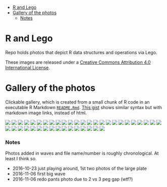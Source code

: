 
-   [R and Lego](#r-and-lego)
-   [Gallery of the photos](#gallery-of-the-photos)
    -   [Notes](#notes)

<!-- README.md is generated from README.Rmd. Please edit that file -->
R and Lego
==========

Repo holds photos that depict R data structures and operations via Lego.

These images are released under a [Creative Commons Attribution 4.0 International License](https://creativecommons.org/licenses/by/4.0/).

Gallery of the photos
=====================

Clickable gallery, which is created from a small chunk of R code in an executable R Markdown [`README.Rmd`](README.Rmd). [This gist](https://gist.github.com/jennybc/0239f65633e09df7e5f4) shows similar syntax but with markdown image links, instead of html.

<a href="lego-rstats_001.jpg"><img src="lego-rstats_001-smaller.jpg"></a> <a href="lego-rstats_002.jpg"><img src="lego-rstats_002-smaller.jpg"></a> <a href="lego-rstats_003.jpg"><img src="lego-rstats_003-smaller.jpg"></a> <a href="lego-rstats_004.jpg"><img src="lego-rstats_004-smaller.jpg"></a> <a href="lego-rstats_005.jpg"><img src="lego-rstats_005-smaller.jpg"></a> <a href="lego-rstats_006.jpg"><img src="lego-rstats_006-smaller.jpg"></a> <a href="lego-rstats_007.jpg"><img src="lego-rstats_007-smaller.jpg"></a> <a href="lego-rstats_008.jpg"><img src="lego-rstats_008-smaller.jpg"></a> <a href="lego-rstats_009.jpg"><img src="lego-rstats_009-smaller.jpg"></a> <a href="lego-rstats_010.jpg"><img src="lego-rstats_010-smaller.jpg"></a> <a href="lego-rstats_011.jpg"><img src="lego-rstats_011-smaller.jpg"></a> <a href="lego-rstats_012.jpg"><img src="lego-rstats_012-smaller.jpg"></a> <a href="lego-rstats_013.jpg"><img src="lego-rstats_013-smaller.jpg"></a> <a href="lego-rstats_014.jpg"><img src="lego-rstats_014-smaller.jpg"></a> <a href="lego-rstats_015.jpg"><img src="lego-rstats_015-smaller.jpg"></a> <a href="lego-rstats_016.jpg"><img src="lego-rstats_016-smaller.jpg"></a> <a href="lego-rstats_017.jpg"><img src="lego-rstats_017-smaller.jpg"></a> <a href="lego-rstats_018.jpg"><img src="lego-rstats_018-smaller.jpg"></a> <a href="lego-rstats_019.jpg"><img src="lego-rstats_019-smaller.jpg"></a> <a href="lego-rstats_020.jpg"><img src="lego-rstats_020-smaller.jpg"></a> <a href="lego-rstats_021.jpg"><img src="lego-rstats_021-smaller.jpg"></a> <a href="lego-rstats_022.jpg"><img src="lego-rstats_022-smaller.jpg"></a> <a href="lego-rstats_023.jpg"><img src="lego-rstats_023-smaller.jpg"></a> <a href="lego-rstats_024.jpg"><img src="lego-rstats_024-smaller.jpg"></a> <a href="lego-rstats_025.jpg"><img src="lego-rstats_025-smaller.jpg"></a> <a href="lego-rstats_026.jpg"><img src="lego-rstats_026-smaller.jpg"></a> <a href="lego-rstats_027.jpg"><img src="lego-rstats_027-smaller.jpg"></a> <a href="lego-rstats_028.jpg"><img src="lego-rstats_028-smaller.jpg"></a> <a href="lego-rstats_029.jpg"><img src="lego-rstats_029-smaller.jpg"></a> <a href="lego-rstats_030.jpg"><img src="lego-rstats_030-smaller.jpg"></a> <a href="lego-rstats_031.jpg"><img src="lego-rstats_031-smaller.jpg"></a> <a href="lego-rstats_032.jpg"><img src="lego-rstats_032-smaller.jpg"></a> <a href="lego-rstats_033.jpg"><img src="lego-rstats_033-smaller.jpg"></a> <a href="lego-rstats_034.jpg"><img src="lego-rstats_034-smaller.jpg"></a> <a href="lego-rstats_035.jpg"><img src="lego-rstats_035-smaller.jpg"></a> <a href="lego-rstats_036.jpg"><img src="lego-rstats_036-smaller.jpg"></a> <a href="lego-rstats_037.jpg"><img src="lego-rstats_037-smaller.jpg"></a> <a href="lego-rstats_038.jpg"><img src="lego-rstats_038-smaller.jpg"></a> <a href="lego-rstats_039.jpg"><img src="lego-rstats_039-smaller.jpg"></a> <a href="lego-rstats_040.jpg"><img src="lego-rstats_040-smaller.jpg"></a> <a href="lego-rstats_041.jpg"><img src="lego-rstats_041-smaller.jpg"></a>

### Notes

Photos added in waves and file name/number is roughly chronological. At least I think so.

-   2016-10-23 just playing around, 1st two photos of the large plate
-   2016-11-06 first big wave
-   2016-11-06 redo pants photo due to 2 vs 3 peg gap (wtf?)
